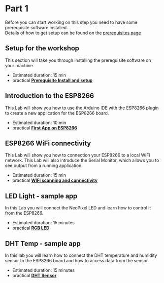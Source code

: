 # Part 1

Before you can start working on this step you need to have some prerequisite software installed.  
Details of how to get setup can be found on the [prerequisites page](PREREQ.md)

## Setup for the workshop

This section will take you through installing the prerequisite software on your machine.

- Estimated duration: 15 min
- practical [**Prerequisite Install and setup**](PREREQ.md)

## Introduction to the ESP8266

This Lab will show you how to use the Arduino IDE with the ESP8266 plugin to create a new application for the ESP8266 board.

- Estimated duration: 10 min
- practical [**First App on ESP8266**](FIRSTAPP.md)

## ESP8266 WiFi connectivity

This Lab will show you how to connection your ESP8266 to a local WiFi network. This Lab will also introduce the Serial Monitor, which allows you to see output from a running application.

- Estimated duration: 15 min
- practical [**WIFI scanning and connectivity**](WIFI.md)

## LED Light - sample app

In this Lab you will connect the NeoPixel LED and learn how to control it from the ESP8266.

- Estimated duration: 15 minutes
- practical [**RGB LED**](LED.md)

## DHT Temp - sample app

In this lab you will learn how to connect the DHT temperature and humidity sensor to the ESP8266 board and how to access data from the sensor.

- Estimated duration: 15 minutes
- practical [**DHT Sensor**](DHT.md)


